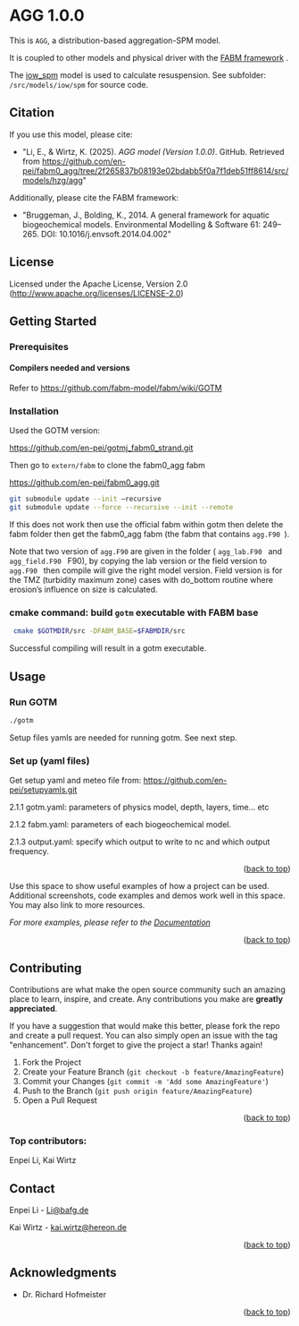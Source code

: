 # AGG 1.0.0

This is `AGG`, a distribution-based aggregation-SPM model. 

It is coupled to other models and physical driver with the [FABM framework](https://github.com/fabm-model/fabm/wiki) .

The [iow_spm](https://github.com/en-pei/fabm0_agg/tree/d770ff65ddb2882371e50d3a071b0a2067c3b0d3/src/models/iow/spm) model is used to calculate resuspension. See subfolder: `/src/models/iow/spm` for source code.

## Citation

If you use this model, please cite:
- "Li, E., & Wirtz, K. (2025). _AGG model (Version 1.0.0)_. GitHub. Retrieved from https://github.com/en-pei/fabm0_agg/tree/2f265837b08193e02bdabb5f0a7f1deb51ff8614/src/models/hzg/agg"


Additionally, please cite the FABM framework:
- "Bruggeman, J., Bolding, K., 2014. A general framework for aquatic biogeochemical models. Environmental Modelling & Software 61: 249–265. DOI: 10.1016/j.envsoft.2014.04.002"

## License
Licensed under the Apache License, Version 2.0
(http://www.apache.org/licenses/LICENSE-2.0)


<!-- GETTING STARTED -->
## Getting Started
### Prerequisites
#### Compilers needed and versions
Refer to https://github.com/fabm-model/fabm/wiki/GOTM


### Installation
Used the GOTM version:

https://github.com/en-pei/gotmj_fabm0_strand.git


Then go to `extern/fabm` to clone the fabm0_agg fabm

https://github.com/en-pei/fabm0_agg.git

   ```sh
git submodule update --init –recursive
git submodule update --force --recursive --init --remote
   ```

If this does not work then use the official fabm within gotm then delete the fabm folder then get the fabm0_agg fabm (the fabm that contains  `agg.F90 `).


Note that two version of `agg.F90` are given in the folder ( `agg_lab.F90 ` and  `agg_field.F90 ` F90), by copying the lab version or the field version to  `agg.F90 ` then compile will give the right model version. Field version is for the TMZ (turbidity maximum zone) cases with do_bottom routine where erosion’s influence on size is calculated.




### cmake command: build `gotm` executable with FABM base
   ```sh
    cmake $GOTMDIR/src -DFABM_BASE=$FABMDIR/src
   ```
Successful compiling will result in a gotm executable. 





<!-- USAGE EXAMPLES -->
## Usage

### Run GOTM
   ```sh
   ./gotm
   ```
Setup files yamls are needed for running gotm. See next step.


### Set up (yaml files)

Get setup yaml and meteo file from: https://github.com/en-pei/setupyamls.git

2.1.1 gotm.yaml: parameters of physics model, depth, layers, time… etc

2.1.2 fabm.yaml: parameters of each biogeochemical model.

2.1.3 output.yaml: specify which output to write to nc and which output frequency.




<p align="right">(<a href="#readme-top">back to top</a>)</p>



Use this space to show useful examples of how a project can be used. Additional screenshots, code examples and demos work well in this space. You may also link to more resources.

_For more examples, please refer to the [Documentation](https://example.com)_

<p align="right">(<a href="#readme-top">back to top</a>)</p>

## Contributing

Contributions are what make the open source community such an amazing place to learn, inspire, and create. Any contributions you make are **greatly appreciated**.

If you have a suggestion that would make this better, please fork the repo and create a pull request. You can also simply open an issue with the tag "enhancement".
Don't forget to give the project a star! Thanks again!

1. Fork the Project
2. Create your Feature Branch (`git checkout -b feature/AmazingFeature`)
3. Commit your Changes (`git commit -m 'Add some AmazingFeature'`)
4. Push to the Branch (`git push origin feature/AmazingFeature`)
5. Open a Pull Request

<p align="right">(<a href="#readme-top">back to top</a>)</p>

### Top contributors:
Enpei Li, Kai Wirtz


<!-- CONTACT -->
## Contact

Enpei Li - Li@bafg.de

Kai Wirtz - kai.wirtz@hereon.de

<p align="right">(<a href="#readme-top">back to top</a>)</p>



<!-- ACKNOWLEDGMENTS -->
## Acknowledgments
<!--* [](Arne...)?-->
[comment]: # (tesetttest)
* Dr. Richard Hofmeister


<p align="right">(<a href="#readme-top">back to top</a>)</p>

